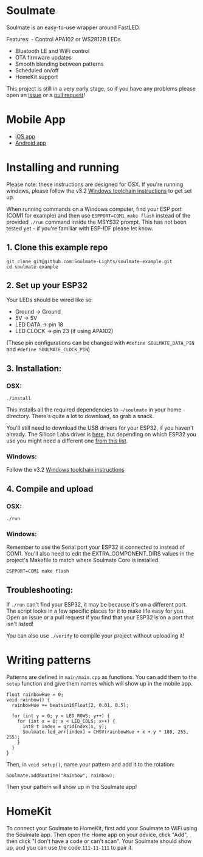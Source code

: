 # Soulmate

Soulmate is an easy-to-use wrapper around FastLED.

Features:
- Control APA102 or WS2812B LEDs
- Bluetooth LE and WiFi control
- OTA firmware updates
- Smooth blending between patterns
- Scheduled on/off
- HomeKit support

This project is still in a very early stage, so if you have any problems please open an [issue](https://github.com/Soulmate-Lights/soulmate-example/issues?q=is%3Aissue+is%3Aopen+sort%3Aupdated-desc) or a [pull request](https://github.com/Soulmate-Lights/soulmate-example/pulls?q=is%3Apr+is%3Aopen+sort%3Aupdated-desc)!

# Mobile App

- [iOS app](https://apps.apple.com/us/app/soulmate-lights/id1330064071)
- [Android app](https://play.google.com/store/apps/details?id=com.lantern&hl=en_US)

# Installing and running

Please note: these instructions are designed for OSX. If you're running windows, please
follow the v3.2 [Windows toolchain instructions](https://docs.espressif.com/projects/esp-idf/en/stable/get-started/windows-setup.html#get-started-windows-tools-installer) to get set up.

When running commands on a Windows computer, find your ESP port (COM1 for example) and then use `ESPPORT=COM1 make flash` instead of the provided `./run` command inside the MSYS32 prompt. This has not been tested yet - if you're familiar with ESP-IDF please let know.

## 1. Clone this example repo

```
git clone git@github.com:Soulmate-Lights/soulmate-example.git
cd soulmate-example
```

## 2. Set up your ESP32

Your LEDs should be wired like so:

- Ground -> Ground
- 5V -> 5V
- LED DATA -> pin 18
- LED CLOCK -> pin 23 (if using APA102)

(These pin configurations can be changed with `#define SOULMATE_DATA_PIN` and `#define SOULMATE_CLOCK_PIN`)

## 3. Installation:

### OSX:

```
./install
```

This installs all the required dependencies to `~/soulmate` in your home directory. There's quite a lot to download, so grab a snack.

You'll still need to download the USB drivers for your ESP32, if you haven't already. The Silicon Labs driver is [here](https://www.silabs.com/documents/public/software/Mac_OSX_VCP_Driver.zip), but depending on which ESP32 you use you might need a different one [from this list](https://docs.espressif.com/projects/esp-idf/en/latest/esp32/get-started/establish-serial-connection.html).

### Windows:

Follow the v3.2 [Windows toolchain instructions](https://docs.espressif.com/projects/esp-idf/en/stable/get-started/windows-setup.html#get-started-windows-tools-installer)

## 4. Compile and upload

### OSX:

```
./run
```

### Windows:

Remember to use the Serial port your ESP32 is connected to instead of COM1. You'll also need to edit the EXTRA_COMPONENT_DIRS values in the project's Makefile to match where Soulmate Core is installed.

```
ESPPORT=COM1 make flash
```

## Troubleshooting:

If `./run` can't find your ESP32, it may be because it's on a different port. The script looks in a few specific places for it to make life easy for you. Open an issue or a pull request if you find that your ESP32 is on a port that isn't listed!

You can also use `./verify` to compile your project without uploading it!

# Writing patterns

Patterns are defined in `main/main.cpp` as functions. You can add them to the `setup` function and give them names which will show up in the mobile app.

```
float rainbowHue = 0;
void rainbow() {
  rainbowHue += beatsin16Float(2, 0.01, 0.5);

  for (int y = 0; y < LED_ROWS; y++) {
    for (int x = 0; x < LED_COLS; x++) {
      int8_t index = gridIndex(x, y);
      Soulmate.led_arr[index] = CHSV(rainbowHue + x + y * 180, 255, 255);
    }
  }
}
```

Then, in `void setup()`, name your pattern and add it to the rotation:

```
Soulmate.addRoutine("Rainbow", rainbow);
```

Then your pattern will show up in the Soulmate app!

# HomeKit

To connect your Soulmate to HomeKit, first add your Soulmate to WiFi using the Soulmate app. Then open the Home app on your device, click "Add", then click "I don't have a code or can't scan". Your Soulmate should show up, and you can use the code `111-11-111` to pair it.
